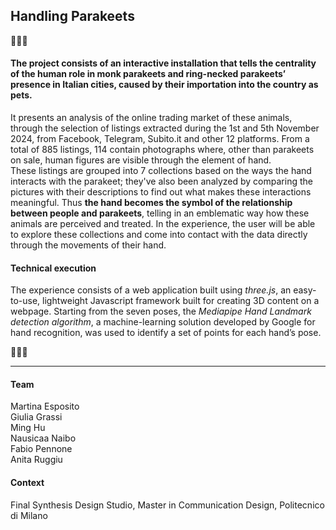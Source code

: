 ## Handling Parakeets

🦜🦜🦜</br>

#### The project consists of an interactive installation that tells the centrality of the human role in monk parakeets and ring-necked parakeets’ presence in Italian cities, caused by their importation into the country as pets.

It presents an analysis of the online trading market of these animals, through the selection of listings extracted during the 1st and 5th November 2024, from Facebook, Telegram, Subito.it and other 12 platforms.
From a total of 885 listings, 114 contain photographs where, other than parakeets on sale, human figures are visible through the element of hand.</br>
These listings are grouped into 7 collections based on the ways the hand interacts with the parakeet; they've also been analyzed by comparing the pictures with their descriptions to find out what makes these interactions meaningful. Thus **the hand becomes the symbol of the relationship between people and parakeets**, telling in an emblematic way how these animals are perceived and treated. In the experience, the user will be able to explore these collections and come into contact with the data directly through the movements of their hand.

#### Technical execution

The experience consists of a web application built using _three.js_, an easy-to-use, lightweight Javascript framework built for creating 3D content on a webpage.
Starting from the seven poses, the _Mediapipe Hand Landmark detection algorithm_, a machine-learning solution developed by Google for hand recognition, was used to identify a set of points for each hand’s pose.

🦜🦜🦜</br>

---

#### Team

Martina Esposito</br>
Giulia Grassi</br>
Ming Hu</br>
Nausicaa Naibo</br>
Fabio Pennone</br>
Anita Ruggiu</br>

#### Context

Final Synthesis Design Studio, Master in Communication Design, Politecnico di Milano </br>
